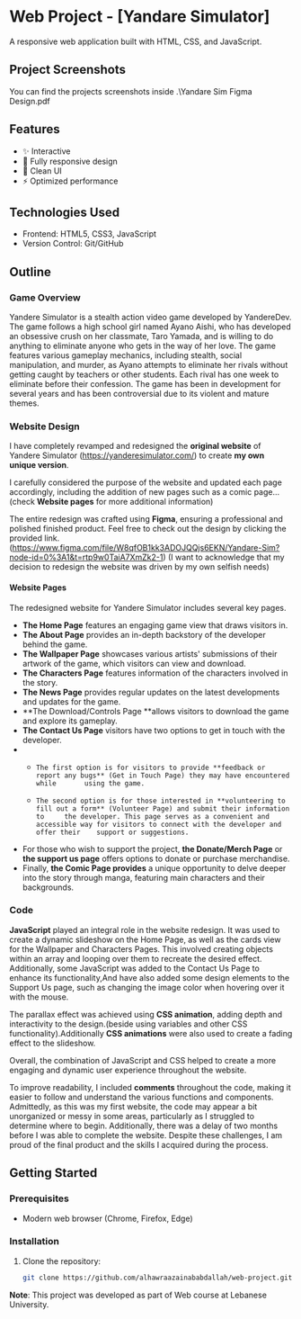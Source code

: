 # Web Project - [Yandare Simulator]

A responsive web application built with HTML, CSS, and JavaScript.

## Project Screenshots

You can find the projects screenshots inside .\Yandare Sim Figma Design.pdf

## Features

- ✨ Interactive
- 📱 Fully responsive design
- 🎨 Clean UI
- ⚡ Optimized performance

## Technologies Used

- Frontend: HTML5, CSS3, JavaScript
- Version Control: Git/GitHub

## Outline

### Game Overview

Yandere Simulator is a stealth action video game developed by YandereDev. The game follows a high school girl named Ayano Aishi, who has developed an obsessive crush on her classmate, Taro Yamada, and is willing to do anything to eliminate anyone who gets in the way of her love. The game features various gameplay mechanics, including stealth, social manipulation, and murder, as Ayano attempts to eliminate her rivals without getting caught by teachers or other students. Each rival has one week to eliminate before their confession. The game has been in development for several years and has been controversial due to its violent and mature themes.

### Website Design 

I have completely revamped and redesigned the **original website** of Yandere Simulator (https://yanderesimulator.com/) to create **my own unique version**.

 I carefully considered the purpose of the website and updated each page accordingly, including the addition of new pages such as a comic page... (check **Website pages** for more additional information)

The entire redesign was crafted using **Figma**, ensuring a professional and polished finished product. Feel free to check out the design by clicking the provided link. (https://www.figma.com/file/W8qfOB1kk3ADOJQQjs6EKN/Yandare-Sim?node-id=0%3A1&t=rtp9w0TaiA7XmZk2-1) (I want to acknowledge that my decision to redesign the website was driven by my own selfish needs)

#### Website Pages

The redesigned website for Yandere Simulator includes several key pages. 

- **The Home Page** features an engaging game view that draws visitors in. 
- **The About Page** provides an in-depth backstory of the developer behind the game. 
- **The Wallpaper Page** showcases various artists' submissions of their artwork of the game, which visitors can view and download.
- **The Characters Page** features information of the characters involved in the story.
- **The News Page** provides regular updates on the latest developments and updates for the game.
- **The Download/Controls Page **allows visitors to download the game and explore its gameplay.
- **The Contact Us Page** visitors have two options to get in touch with the developer. 
- -     The first option is for visitors to provide **feedback or report any bugs** (Get in Touch Page) they may have encountered while       using the game.
  -     The second option is for those interested in **volunteering to fill out a form** (Volunteer Page) and submit their information to     the developer. This page serves as a convenient and accessible way for visitors to connect with the developer and offer their    support or suggestions.
- For those who wish to support the project, **the Donate/Merch Page** or **the support us page** offers options to donate or purchase merchandise. 
- Finally, **the Comic Page provides** a unique opportunity to delve deeper into the story through manga, featuring main characters and their backgrounds.

### Code

**JavaScript** played an integral role in the website redesign. It was used to create a dynamic slideshow on the Home Page, as well as the cards view for the Wallpaper and Characters Pages. This involved creating objects within an array and looping over them to recreate the desired effect. Additionally, some JavaScript was added to the Contact Us Page to enhance its functionality,And have also added some design elements to the Support Us page, such as changing the image color when hovering over it with the mouse.

The parallax effect was achieved using **CSS animation**, adding depth and interactivity to the design.(beside using variables and other CSS functionality).Additionally **CSS animations** were also used to create a fading effect to the slideshow.

Overall, the combination of JavaScript and CSS helped to create a more engaging and dynamic user experience throughout the website.

To improve readability, I included **comments** throughout the code, making it easier to follow and understand the various functions and components. Admittedly, as this was my first website, the code may appear a bit unorganized or messy in some areas, particularly as I struggled to determine where to begin. Additionally, there was a delay of two months before I was able to complete the website. Despite these challenges, I am proud of the final product and the skills I acquired during the process.



## Getting Started

### Prerequisites

- Modern web browser (Chrome, Firefox, Edge)

### Installation

1. Clone the repository:

   ```bash
   git clone https://github.com/alhawraazainababdallah/web-project.git
   ```



 **Note**: This project was developed as part of Web course at Lebanese University. 
